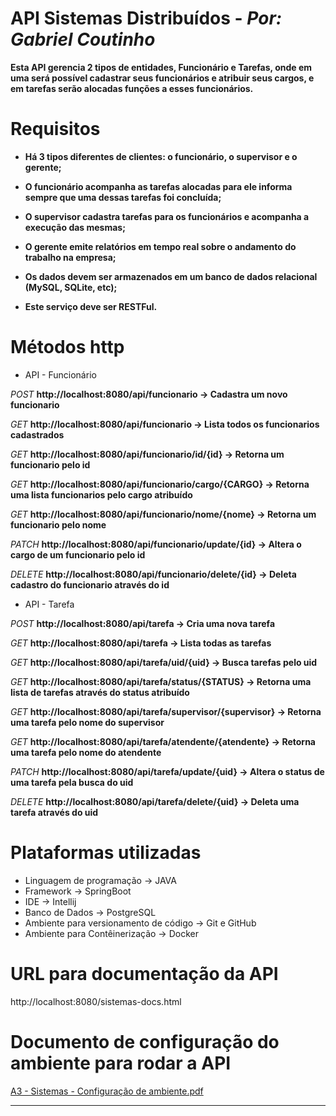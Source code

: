 # API Sistemas Distribuídos - *Por: Gabriel Coutinho*
**Esta API gerencia 2 tipos de entidades, Funcionário e Tarefas, onde em uma será possível cadastrar seus funcionários e atribuir seus cargos, e em tarefas serão alocadas funções a esses funcionários.**

# Requisitos
* **Há 3 tipos diferentes de clientes: o funcionário, o supervisor e o gerente;**

* **O funcionário acompanha as tarefas alocadas para ele informa sempre que uma dessas tarefas foi concluída;**

* **O supervisor cadastra tarefas para os funcionários e acompanha a execução das mesmas;**

* **O gerente emite relatórios em tempo real sobre o andamento do trabalho na empresa;**

* **Os dados devem ser armazenados em um banco de dados relacional (MySQL, SQLite, etc);**

* **Este serviço deve ser RESTFul.**

# Métodos http
* API - Funcionário
  
*POST*
**http://localhost:8080/api/funcionario -> Cadastra um novo funcionario**

*GET*
**http://localhost:8080/api/funcionario -> Lista todos os funcionarios cadastrados**

*GET*
**http://localhost:8080/api/funcionario/id/{id} -> Retorna um funcionario pelo id**

*GET*
**http://localhost:8080/api/funcionario/cargo/{CARGO} -> Retorna uma lista funcionarios pelo cargo atribuído**

*GET*
**http://localhost:8080/api/funcionario/nome/{nome} -> Retorna um funcionario pelo nome**

*PATCH*
**http://localhost:8080/api/funcionario/update/{id} -> Altera o cargo de um funcionario pelo id**

*DELETE*
**http://localhost:8080/api/funcionario/delete/{id} -> Deleta cadastro do funcionario através do id**

* API - Tarefa

*POST*
**http://localhost:8080/api/tarefa -> Cria uma nova tarefa**

*GET*
**http://localhost:8080/api/tarefa -> Lista todas as tarefas**

*GET*
**http://localhost:8080/api/tarefa/uid/{uid} -> Busca tarefas pelo uid**

*GET*
**http://localhost:8080/api/tarefa/status/{STATUS} -> Retorna uma lista de tarefas através do status atribuído**

*GET*
**http://localhost:8080/api/tarefa/supervisor/{supervisor} -> Retorna uma tarefa pelo nome do supervisor**

*GET*
**http://localhost:8080/api/tarefa/atendente/{atendente} -> Retorna uma tarefa pelo nome do atendente**

*PATCH*
**http://localhost:8080/api/tarefa/update/{uid} -> Altera o status de uma tarefa pela busca do uid**

*DELETE*
**http://localhost:8080/api/tarefa/delete/{uid} -> Deleta uma tarefa através do uid**
  
# Plataformas utilizadas
* Linguagem de programação -> JAVA
* Framework -> SpringBoot
* IDE -> Intellij
* Banco de Dados -> PostgreSQL
* Ambiente para versionamento de código -> Git e GitHub
* Ambiente para Contêinerização -> Docker

# URL para documentação da API
http://localhost:8080/sistemas-docs.html

# Documento de configuração do ambiente para rodar a API
[A3 - Sistemas - Configuração de ambiente.pdf](https://github.com/user-attachments/files/19924447/A3.-.Sistemas.-.Configuracao.de.ambiente.pdf)


****




